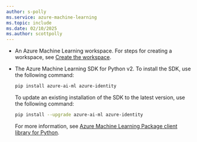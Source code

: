 ```yaml
---
author: s-polly
ms.service: azure-machine-learning
ms.topic: include
ms.date: 02/10/2025
ms.author: scottpolly
---
```


* An Azure Machine Learning workspace. For steps for creating a workspace, see [Create the workspace](../quickstart-create-resources.md#create-the-workspace).

* The Azure Machine Learning SDK for Python v2. To install the SDK, use the following command:

    ```bash
    pip install azure-ai-ml azure-identity
    ```

    To update an existing installation of the SDK to the latest version, use the following command:

    ```bash
    pip install --upgrade azure-ai-ml azure-identity
    ```

    For more information, see [Azure Machine Learning Package client library for Python](/python/api/overview/azure/ai-ml-readme).
